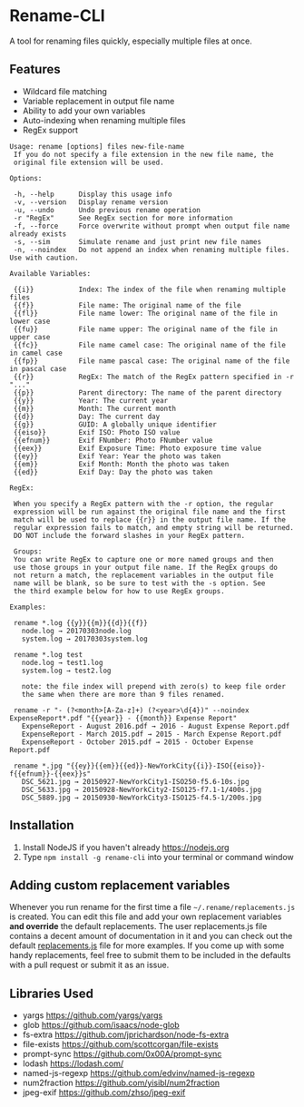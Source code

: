# Rename-CLI
A tool for renaming files quickly, especially multiple files at once.

## Features
- Wildcard file matching
- Variable replacement in output file name
- Ability to add your own variables
- Auto-indexing when renaming multiple files
- RegEx support

```
Usage: rename [options] files new-file-name
 If you do not specify a file extension in the new file name, the
 original file extension will be used.

Options:

 -h, --help      Display this usage info
 -v, --version   Display rename version
 -u, --undo      Undo previous rename operation
 -r "RegEx"      See RegEx section for more information
 -f, --force     Force overwrite without prompt when output file name already exists
 -s, --sim       Simulate rename and just print new file names
 -n, --noindex   Do not append an index when renaming multiple files. Use with caution.

Available Variables:

 {{i}}           Index: The index of the file when renaming multiple files
 {{f}}           File name: The original name of the file
 {{fl}}          File name lower: The original name of the file in lower case
 {{fu}}          File name upper: The original name of the file in upper case
 {{fc}}          File name camel case: The original name of the file in camel case
 {{fp}}          File name pascal case: The original name of the file in pascal case
 {{r}}           RegEx: The match of the RegEx pattern specified in -r "..."
 {{p}}           Parent directory: The name of the parent directory
 {{y}}           Year: The current year
 {{m}}           Month: The current month
 {{d}}           Day: The current day
 {{g}}           GUID: A globally unique identifier
 {{eiso}}        Exif ISO: Photo ISO value
 {{efnum}}       Exif FNumber: Photo FNumber value
 {{eex}}         Exif Exposure Time: Photo exposure time value
 {{ey}}          Exif Year: Year the photo was taken
 {{em}}          Exif Month: Month the photo was taken
 {{ed}}          Exif Day: Day the photo was taken

RegEx:

 When you specify a RegEx pattern with the -r option, the regular
 expression will be run against the original file name and the first
 match will be used to replace {{r}} in the output file name. If the
 regular expression fails to match, and empty string will be returned.
 DO NOT include the forward slashes in your RegEx pattern.

 Groups:
 You can write RegEx to capture one or more named groups and then
 use those groups in your output file name. If the RegEx groups do
 not return a match, the replacement variables in the output file
 name will be blank, so be sure to test with the -s option. See
 the third example below for how to use RegEx groups.

Examples:

 rename *.log {{y}}{{m}}{{d}}{{f}}
   node.log → 20170303node.log
   system.log → 20170303system.log

 rename *.log test
   node.log → test1.log
   system.log → test2.log

   note: the file index will prepend with zero(s) to keep file order
   the same when there are more than 9 files renamed.

 rename -r "- (?<month>[A-Za-z]+) (?<year>\d{4})" --noindex ExpenseReport*.pdf "{{year}} - {{month}} Expense Report"
   ExpenseReport - August 2016.pdf → 2016 - August Expense Report.pdf
   ExpenseReport - March 2015.pdf → 2015 - March Expense Report.pdf
   ExpenseReport - October 2015.pdf → 2015 - October Expense Report.pdf

 rename *.jpg "{{ey}}{{em}}{{ed}}-NewYorkCity{{i}}-ISO{{eiso}}-f{{efnum}}-{{eex}}s"
   DSC_5621.jpg → 20150927-NewYorkCity1-ISO250-f5.6-10s.jpg
   DSC_5633.jpg → 20150928-NewYorkCity2-ISO125-f7.1-1/400s.jpg
   DSC_5889.jpg → 20150930-NewYorkCity3-ISO125-f4.5-1/200s.jpg
```

## Installation
1. Install NodeJS if you haven't already https://nodejs.org
1. Type `npm install -g rename-cli` into your terminal or command window

## Adding custom replacement variables
Whenever you run rename for the first time a file ```~/.rename/replacements.js``` is created. You can edit this file and add your own replacement variables **and override** the default replacements. The user replacements.js file contains a decent amount of documentation in it and you can check out the default [replacements.js](lib/replacements.js) file for more examples. If you come up with some handy replacements, feel free to submit them to be included in the defaults with a pull request or submit it as an issue.

## Libraries Used
- yargs https://github.com/yargs/yargs
- glob https://github.com/isaacs/node-glob
- fs-extra https://github.com/jprichardson/node-fs-extra
- file-exists https://github.com/scottcorgan/file-exists
- prompt-sync https://github.com/0x00A/prompt-sync
- lodash https://lodash.com/
- named-js-regexp https://github.com/edvinv/named-js-regexp
- num2fraction https://github.com/yisibl/num2fraction
- jpeg-exif https://github.com/zhso/jpeg-exif
